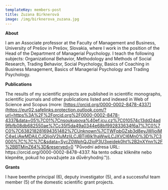 ```yaml
---
templateKey: members-post
title: Zuzana Birknerová
image: /img/birknerova_zuzana.jpg
---
```

**A﻿bout**

I﻿ am an Associate professor at the Faculty of Management and Business, University of Prešov in Prešov, Slovakia, where I work in the position of the Head of the Department of Managerial Psychology. I teach the following subjects: Organizational Behavior, Methodology and Methods of Social Research, Trading Behavior, Social Psychology, Basics of Coaching in Business Management, Basics of Managerial Psychology and Trading Psychology.

**Publications**

The results of my scientific projects are published in scientific monographs, scientific journals and other publications listed and indexed in Web of Science and Scopus (more: [https://orcid.org/0000-0002-8478-4337](https://eur02.safelinks.protection.outlook.com/?url=https%3A%2F%2Forcid.org%2F0000-0002-8478-4337&data=05%7C01%7Cnsoukupova%40ef.jcu.cz%7C010574c13dd24ad9fbfb08db682550ae%7Cc35f5da49a0344e68bf992833634f6a7%7C0%7C0%7C638218281694351482%7CUnknown%7CTWFpbGZsb3d8eyJWIjoiMC4wLjAwMDAiLCJQIjoiV2luMzIiLCJBTiI6Ik1haWwiLCJXVCI6Mn0%3D%7C3000%7C%7C%7C&sdata=SycZ0WphQJ2joP3U3xeidek0ht%2B2nXYnn%2F%2BBTMinZ64%3D&reserved=0 "Původní adresa URL: https\://orcid.org/0000-0002-8478-4337. Na tento odkaz klikněte nebo klepněte, pokud ho považujete za důvěryhodný.")).

**G﻿rants**

I﻿ have beenthe principal (6), deputy investigator (5), and a successful team member (5) of the domestic scientific grant projects.